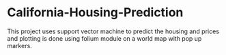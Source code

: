 # California-Housing-Prediction
This project uses support vector machine to predict the housing and prices and plotting is done using folium module on a world map with pop up markers.

